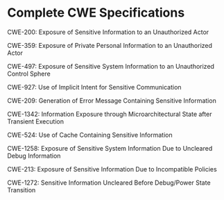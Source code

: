 

# Complete CWE Specifications

CWE-200: Exposure of Sensitive Information to an Unauthorized Actor

CWE-359: Exposure of Private Personal Information to an Unauthorized Actor

CWE-497: Exposure of Sensitive System Information to an Unauthorized Control Sphere

CWE-927: Use of Implicit Intent for Sensitive Communication

CWE-209: Generation of Error Message Containing Sensitive Information

CWE-1342: Information Exposure through Microarchitectural State after Transient Execution

CWE-524: Use of Cache Containing Sensitive Information

CWE-1258: Exposure of Sensitive System Information Due to Uncleared Debug Information

CWE-213: Exposure of Sensitive Information Due to Incompatible Policies

CWE-1272: Sensitive Information Uncleared Before Debug/Power State Transition